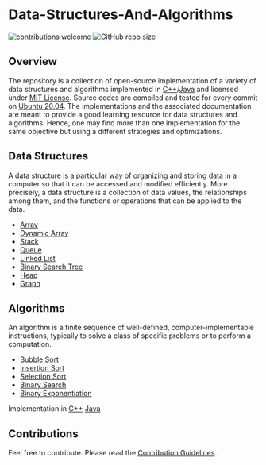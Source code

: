 # Data-Structures-And-Algorithms
[![contributions welcome](https://img.shields.io/static/v1.svg?label=Contributions&message=Welcome&color=0059b3&style=flat-square)](https://github.com/BinaryBeast007/Data-Structures-And-Algorithms/blob/main/CONTRIBUTING.md)
![GitHub repo size](https://img.shields.io/github/repo-size/BinaryBeast007/Data-Structures-And-Algorithms?color=red&style=flat-square)

## Overview

The repository is a collection of open-source implementation of a variety of data structures and algorithms implemented in [C++](https://en.wikipedia.org/wiki/C%2B%2B)/[Java](https://en.wikipedia.org/wiki/Java_(programming_language)) and licensed under [MIT License](https://github.com/BinaryBeast007/Data-Structures-And-Algorithms/blob/main/LICENSE). Source codes are compiled and tested for every commit on [Ubuntu 20.04](https://ubuntu.com/blog/ubuntu-20-04-lts-arrives). The implementations and the associated documentation are meant to provide a good learning resource for data structures and algorithms. Hence, one may find more than one implementation for the same objective but using a different strategies and optimizations.

## Data Structures
A data structure is a particular way of organizing and storing data in a computer so that it can be accessed and modified efficiently. More precisely, a data structure is a collection of data values, the relationships among them, and the functions or operations that can be applied to the data.
- [Array](https://github.com/BinaryBeast007/Data-Structures-And-Algorithms/tree/main/C%2B%2B/Data-Structures/Array)
- [Dynamic Array](https://github.com/BinaryBeast007/Data-Structures-And-Algorithms/tree/main/C%2B%2B/Data-Structures/Dynamic%20Array)
- [Stack](https://github.com/BinaryBeast007/Data-Structures-And-Algorithms/tree/main/C%2B%2B/Data-Structures/Stack)
- [Queue](https://github.com/BinaryBeast007/Data-Structures-And-Algorithms/tree/main/C%2B%2B/Data-Structures/Queue)
- [Linked List](https://github.com/BinaryBeast007/Data-Structures-And-Algorithms/tree/main/C%2B%2B/Data-Structures/Linked%20List)
- [Binary Search Tree](https://github.com/BinaryBeast007/Data-Structures-And-Algorithms/tree/main/C%2B%2B/Data-Structures/Binary%20Search%20Tree)
- [Heap](https://github.com/BinaryBeast007/Data-Structures-And-Algorithms/tree/main/C%2B%2B/Data-Structures/Heap "Heap")
- [Graph](https://github.com/BinaryBeast007/Data-Structures-And-Algorithms/tree/main/C%2B%2B/Data-Structures/Graph "Graph")
## Algorithms
An algorithm is a finite sequence of well-defined, computer-implementable instructions, typically to solve a class of specific problems or to perform a computation.
-   [Bubble Sort](https://github.com/BinaryBeast007/Data-Structures-And-Algorithms/tree/main/C%2B%2B/Algorithms/Bubble%20Sort)
- [Insertion Sort](https://github.com/BinaryBeast007/Data-Structures-And-Algorithms/tree/main/C%2B%2B/Algorithms/Insertion%20Sort)
- [Selection Sort](https://github.com/BinaryBeast007/Data-Structures-And-Algorithms/tree/main/C%2B%2B/Algorithms/Selection%20Sort)
- [Binary Search](https://github.com/BinaryBeast007/Data-Structures-And-Algorithms/tree/main/C%2B%2B/Algorithms/Binary%20Search)
- [Binary Exponentiation](https://github.com/BinaryBeast007/Data-Structures-And-Algorithms/tree/main/C%2B%2B/Algorithms/Binary%20Exponentiation)

Implementation in [C++](https://github.com/BinaryBeast007/Data-Structures-And-Algorithms/tree/main/C%2B%2B) [Java](https://github.com/BinaryBeast007/Data-Structures-And-Algorithms/tree/main/Java)

## Contributions

Feel free to contribute. Please read the [Contribution Guidelines](https://github.com/BinaryBeast007/Data-Structures-And-Algorithms/blob/main/CONTRIBUTING.md).
